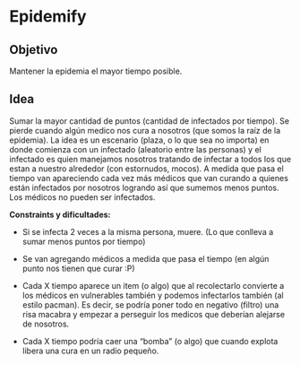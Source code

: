 # Epidemify

## Objetivo

Mantener la epidemia el mayor tiempo posible.

## Idea

Sumar la mayor cantidad de puntos (cantidad de infectados por tiempo). Se pierde cuando algún medico nos cura a nosotros (que somos la raíz de la epidemia). 
La idea es un escenario (plaza, o lo que sea no importa) en donde comienza con un infectado (aleatorio entre las personas) y el infectado es quien manejamos nosotros tratando de infectar a todos los que estan a nuestro alrededor (con estornudos, mocos). A medida que pasa el tiempo van apareciendo cada vez más médicos que van curando a quienes están infectados por nosotros logrando así que sumemos menos puntos. Los médicos no pueden ser infectados.

**Constraints y dificultades:**

- Si se infecta 2 veces a la misma persona, muere. (Lo que conlleva a sumar menos puntos por tiempo)

- Se van agregando médicos a medida que pasa el tiempo (en algún punto nos tienen que curar :P)

- Cada X tiempo aparece un item (o algo) que al recolectarlo convierte a los médicos en vulnerables también y podemos infectarlos también (al estilo pacman). Es decir, se podría poner todo en negativo (filtro) una risa macabra y empezar a perseguir los medicos que deberían alejarse de nosotros. 

- Cada X tiempo podría caer una “bomba” (o algo) que cuando explota libera una cura en un radio pequeño.
